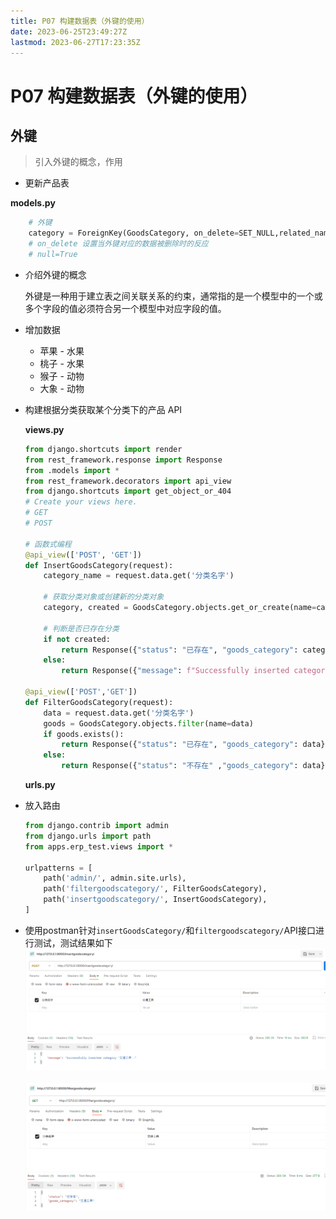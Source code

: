 ```yaml
---
title: P07 构建数据表（外键的使用）
date: 2023-06-25T23:49:27Z
lastmod: 2023-06-27T17:23:35Z
---
```


# P07 构建数据表（外键的使用）

## 外键

> 引入外键的概念，作用

* 更新产品表  

 **models.py**

  ```python
      # 外键
      category = ForeignKey(GoodsCategory, on_delete=SET_NULL,related_name='goods_set',null=True,verbose_name='产品分类')
      # on_delete 设置当外键对应的数据被删除时的反应
      # null=True
  ```

* 介绍外键的概念

  外键是一种用于建立表之间关联关系的约束，通常指的是一个模型中的一个或多个字段的值必须符合另一个模型中对应字段的值。
* 增加数据

  * 苹果  -  水果
  * 桃子  -  水果
  * 猴子  -  动物
  * 大象  -  动物
* 构建根据分类获取某个分类下的产品 API

  **views.py**

  ```python
  from django.shortcuts import render
  from rest_framework.response import Response
  from .models import *
  from rest_framework.decorators import api_view
  from django.shortcuts import get_object_or_404
  # Create your views here.
  # GET
  # POST

  # 函数式编程
  @api_view(['POST', 'GET'])
  def InsertGoodsCategory(request):
      category_name = request.data.get('分类名字')
      
      # 获取分类对象或创建新的分类对象
      category, created = GoodsCategory.objects.get_or_create(name=category_name)
      
      # 判断是否已存在分类
      if not created:
          return Response({"status": "已存在", "goods_category": category_name}, status=200)
      else:
          return Response({"message": f"Successfully inserted category '{category_name}'."})

  @api_view(['POST','GET'])
  def FilterGoodsCategory(request):
      data = request.data.get('分类名字')
      goods = GoodsCategory.objects.filter(name=data)
      if goods.exists():
          return Response({"status": "已存在", "goods_category": data}, status=200)
      else:
          return Response({"status": "不存在" ,"goods_category": data}, status=404)
  ```

  **urls.py**
* 放入路由

  ```python
  from django.contrib import admin
  from django.urls import path
  from apps.erp_test.views import *

  urlpatterns = [
      path('admin/', admin.site.urls),
      path('filtergoodscategory/', FilterGoodsCategory),
      path('insertgoodscategory/', InsertGoodsCategory),
  ]

  ```  
  
- 使用postman针对`insertGoodsCategory/`和`filtergoodscategory/`API接口进行测试，测试结果如下
![image](assets/2023-08-13_123806.png)
　　‍
![image](assets/2023-08-13_123838.png)